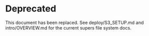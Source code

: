 # Deprecated

This document has been replaced. See deploy/S3_SETUP.md and intro/OVERVIEW.md for the current supers file system docs.

